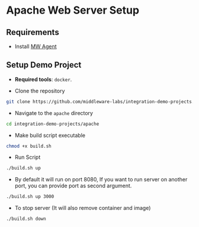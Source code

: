 # Apache Web Server Setup

## Requirements

- Install [MW Agent](https://app.middleware.io/installation#infrastructures/ubuntu)

## Setup Demo Project

-  **Required tools**: `docker`.

- Clone the repository

```bash
git clone https://github.com/middleware-labs/integration-demo-projects.git
```

- Navigate to the `apache` directory

```bash
cd integration-demo-projects/apache
```

- Make build script executable

```bash
chmod +x build.sh
```

- Run Script
```bash
./build.sh up
```
- By default it will run on port 8080, If you want to run server on another port, you can provide port as second argument.
 ```bash
./build.sh up 3000
```

- To stop server (It will also remove container and image)
```bash
./build.sh down
```
